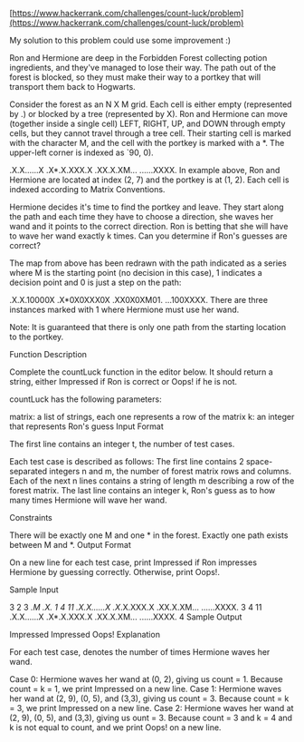 [https://www.hackerrank.com/challenges/count-luck/problem](https://www.hackerrank.com/challenges/count-luck/problem)

My solution to this problem could use some improvement :)

Ron and Hermione are deep in the Forbidden Forest collecting potion ingredients, and they've managed to lose their way. The path out of the forest is blocked, so they must make their way to a portkey that will transport them back to Hogwarts.

Consider the forest as an N X M grid. Each cell is either empty (represented by .) or blocked by a tree (represented by X). Ron and Hermione can move (together inside a single cell) LEFT, RIGHT, UP, and DOWN through empty cells, but they cannot travel through a tree cell. Their starting cell is marked with the character M, and the cell with the portkey is marked with a *. The upper-left corner is indexed as `90, 0).

.X.X......X
.X*.X.XXX.X
.XX.X.XM...
......XXXX.
In example above, Ron and Hermione are located at index (2, 7) and the portkey is at (1, 2). Each cell is indexed according to Matrix Conventions.

Hermione decides it's time to find the portkey and leave. They start along the path and each time they have to choose a direction, she waves her wand and it points to the correct direction. Ron is betting that she will have to wave her wand exactly k times. Can you determine if Ron's guesses are correct?

The map from above has been redrawn with the path indicated as a series where M is the starting point (no decision in this case), 1 indicates a decision point and 0 is just a step on the path:

.X.X.10000X
.X*0X0XXX0X
.XX0X0XM01.
...100XXXX.
There are three instances marked with 1 where Hermione must use her wand.

Note: It is guaranteed that there is only one path from the starting location to the portkey.

Function Description

Complete the countLuck function in the editor below. It should return a string, either Impressed if Ron is correct or Oops! if he is not.

countLuck has the following parameters:

matrix: a list of strings, each one represents a row of the matrix
k: an integer that represents Ron's guess
Input Format

The first line contains an integer t, the number of test cases.

Each test case is described as follows:
The first line contains 2 space-separated integers n and m, the number of forest matrix rows and columns.
Each of the next n lines contains a string of length m describing a row of the forest matrix.
The last line contains an integer k, Ron's guess as to how many times Hermione will wave her wand.

Constraints

There will be exactly one M and one * in the forest.
Exactly one path exists between M and *.
Output Format

On a new line for each test case, print Impressed if Ron impresses Hermione by guessing correctly. Otherwise, print Oops!.

Sample Input

3
2 3
*.M
.X.
1
4 11
.X.X......X
.X*.X.XXX.X
.XX.X.XM...
......XXXX.
3
4 11
.X.X......X
.X*.X.XXX.X
.XX.X.XM...
......XXXX.
4
Sample Output

Impressed
Impressed
Oops!
Explanation

For each test case,  denotes the number of times Hermione waves her wand.

Case 0: Hermione waves her wand at (0, 2), giving us count = 1. Because count = k = 1, we print Impressed on a new line.
Case 1: Hermione waves her wand at (2, 9), (0, 5), and (3,3), giving us count = 3. Because count = k = 3, we print Impressed on a new line.
Case 2: Hermione waves her wand at (2, 9), (0, 5), and (3,3), giving us ount = 3. Because count = 3 and k = 4 and k is not equal to count,  and we print Oops! on a new line.
